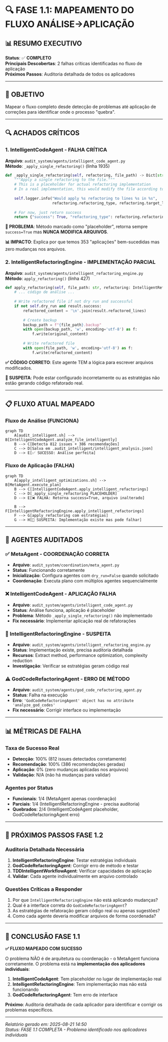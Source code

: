 # 🔍 FASE 1.1: MAPEAMENTO DO FLUXO ANÁLISE→APLICAÇÃO

## 📊 **RESUMO EXECUTIVO**
**Status**: ✅ **COMPLETO**  
**Principais Descobertas**: 2 falhas críticas identificadas no fluxo de aplicação  
**Próximos Passos**: Auditoria detalhada de todos os aplicadores

---

## 🎯 **OBJETIVO**
Mapear o fluxo completo desde detecção de problemas até aplicação de correções para identificar onde o processo "quebra".

---

## 🔍 **ACHADOS CRÍTICOS**

### **1. IntelligentCodeAgent - FALHA CRÍTICA**

**Arquivo**: `audit_system/agents/intelligent_code_agent.py`  
**Método**: `_apply_single_refactoring()` (linha 1935)

```python
def _apply_single_refactoring(self, refactoring, file_path) -> Dict[str, Any]:
    """Apply a single refactoring to the file."""
    # This is a placeholder for actual refactoring implementation
    # In a real implementation, this would modify the file according to the refactoring
    
    self.logger.info("Would apply %s refactoring to lines %s in %s", 
                     refactoring.refactoring_type, refactoring.target_lines, file_path)
    
    # For now, just return success
    return {"success": True, "refactoring_type": refactoring.refactoring_type, "lines_modified": len(refactoring.target_lines)}
```

**🚨 PROBLEMA**: Método marcado como "placeholder", retorna sempre `success=True` mas **NUNCA MODIFICA ARQUIVOS**.

**📊 IMPACTO**: Explica por que temos 353 "aplicações" bem-sucedidas mas zero mudanças nos arquivos.

### **2. IntelligentRefactoringEngine - IMPLEMENTAÇÃO PARCIAL**

**Arquivo**: `audit_system/agents/intelligent_refactoring_engine.py`  
**Método**: `apply_refactoring()` (linha 427)

```python
def apply_refactoring(self, file_path: str, refactoring: IntelligentRefactoring) -> RefactoringResult:
    # ... código de análise ...
    
    # Write refactored file if not dry run and successful
    if not self.dry_run and result.success:
        refactored_content = '\n'.join(result.refactored_lines)
        
        # Create backup
        backup_path = f"{file_path}.backup"
        with open(backup_path, 'w', encoding='utf-8') as f:
            f.write(original_content)
        
        # Write refactored file
        with open(file_path, 'w', encoding='utf-8') as f:
            f.write(refactored_content)
```

**✅ CÓDIGO CORRETO**: Este agente TEM a lógica para escrever arquivos modificados.

**🤔 SUSPEITA**: Pode estar configurado incorretamente ou as estratégias não estão gerando código refatorado real.

---

## 📋 **FLUXO ATUAL MAPEADO**

### **Fluxo de Análise (FUNCIONA)**
```mermaid
graph TD
    A[audit_intelligent.sh] --> B[IntelligentCodeAgent.analyze_file_intelligently]
    B --> C[Detecta 812 issues + 386 recomendações] 
    C --> D[Salva em .audit_intelligent/intelligent_analysis.json]
    D --> E[✅ SUCESSO: Análise perfeita]
```

### **Fluxo de Aplicação (FALHA)**
```mermaid
graph TD
    A[apply_intelligent_optimizations.sh] --> B[MetaAgent.execute_plan]
    B --> C[IntelligentCodeAgent.apply_intelligent_refactorings]
    C --> D[_apply_single_refactoring PLACEHOLDER]
    D --> E[❌ FALHA: Retorna success=True, arquivo inalterado]
    
    B --> F[IntelligentRefactoringEngine.apply_intelligent_refactorings]
    F --> G[apply_refactoring com estratégias]
    G --> H[🤔 SUSPEITA: Implementação existe mas pode falhar]
```

---

## 🔧 **AGENTES AUDITADOS**

### **✅ MetaAgent - COORDENAÇÃO CORRETA**
- **Arquivo**: `audit_system/coordination/meta_agent.py`
- **Status**: Funcionando corretamente
- **Inicialização**: Configura agentes com `dry_run=False` quando solicitado
- **Coordenação**: Executa plano com múltiplos agentes sequencialmente

### **❌ IntelligentCodeAgent - APLICAÇÃO FALHA**
- **Arquivo**: `audit_system/agents/intelligent_code_agent.py`
- **Status**: Análise funciona, aplicação é placeholder
- **Problema**: Método `_apply_single_refactoring()` não implementado
- **Fix necessário**: Implementar aplicação real de refatorações

### **🤔 IntelligentRefactoringEngine - SUSPEITA**
- **Arquivo**: `audit_system/agents/intelligent_refactoring_engine.py`  
- **Status**: Implementação existe, precisa auditoria detalhada
- **Recursos**: Extract method, performance optimization, complexity reduction
- **Investigação**: Verificar se estratégias geram código real

### **⚠️ GodCodeRefactoringAgent - ERRO DE MÉTODO**
- **Arquivo**: `audit_system/agents/god_code_refactoring_agent.py`
- **Status**: Falha na execução
- **Erro**: `'GodCodeRefactoringAgent' object has no attribute 'analyze_god_codes'`
- **Fix necessário**: Corrigir interface ou implementação

---

## 📊 **MÉTRICAS DE FALHA**

### **Taxa de Sucesso Real**
- **Detecção**: 100% (812 issues detectados corretamente)
- **Recomendação**: 100% (386 recomendações geradas)  
- **Aplicação**: 0% (zero mudanças aplicadas nos arquivos)
- **Validação**: N/A (não há mudanças para validar)

### **Agentes por Status**
- **Funcionais**: 1/4 (MetaAgent apenas coordenação)
- **Parciais**: 1/4 (IntelligentRefactoringEngine - precisa auditoria)
- **Quebrados**: 2/4 (IntelligentCodeAgent placeholder, GodCodeRefactoringAgent erro)

---

## 🎯 **PRÓXIMOS PASSOS FASE 1.2**

### **Auditoria Detalhada Necessária**
1. **IntelligentRefactoringEngine**: Testar estratégias individuais
2. **GodCodeRefactoringAgent**: Corrigir erro de método e testar
3. **TDDIntelligentWorkflowAgent**: Verificar capacidades de aplicação
4. **Validar**: Cada agente individualmente em arquivo controlado

### **Questões Críticas a Responder**
1. Por que `IntelligentRefactoringEngine` não está aplicando mudanças?
2. Qual é a interface correta do `GodCodeRefactoringAgent`?
3. As estratégias de refatoração geram código real ou apenas sugestões?
4. Como cada agente deveria modificar arquivos de forma coordenada?

---

## 📝 **CONCLUSÃO FASE 1.1**

**✅ FLUXO MAPEADO COM SUCESSO**

O problema NÃO é de arquitetura ou coordenação - o MetaAgent funciona corretamente. O problema está na **implementação dos aplicadores individuais**:

1. **IntelligentCodeAgent**: Tem placeholder no lugar de implementação real
2. **IntelligentRefactoringEngine**: Tem implementação mas não está funcionando
3. **GodCodeRefactoringAgent**: Tem erro de interface

**Próximo**: Auditoria detalhada de cada aplicador para identificar e corrigir os problemas específicos.

---

*Relatório gerado em: 2025-08-21 14:50*  
*Status: FASE 1.1 COMPLETA - Problema identificado nos aplicadores individuais*